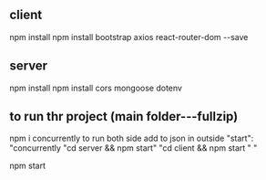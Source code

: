 client 
----------------
npm install
npm install bootstrap axios react-router-dom --save

server
----------------
npm install
npm install cors mongoose dotenv



to run thr project (main folder---fullzip)
------------------------
npm i concurrently   to run both side
 add to json in outside   "start": "concurrently \"cd server && npm start\" \"cd client && npm start \" "


npm start